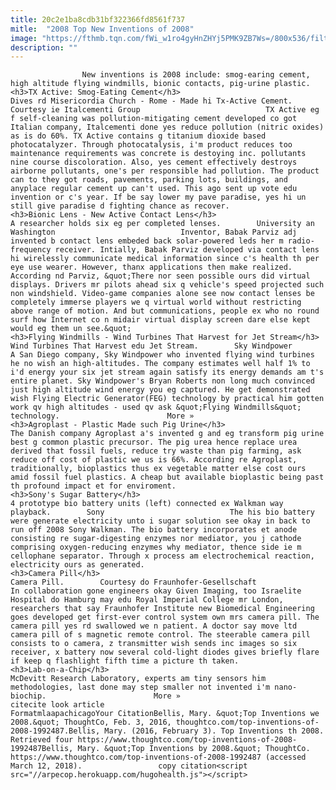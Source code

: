 ```yaml
---
title: 20c2e1ba8cdb31bf322366fd8561f737
mitle:  "2008 Top New Inventions of 2008"
image: "https://fthmb.tqn.com/fWi_w1ro4gyHnZHYj5PMK9ZB7Ws=/800x536/filters:fill(auto,1)/01Dives_in_Misericordia1-56afff905f9b58b7d01f5004.jpg"
description: ""
---
```


                    New inventions is 2008 include: smog-earing cement, high altitude flying windmills, bionic contacts, pig-urine plastic.                                                                                                    <h3>TX Active: Smog-Eating Cement</h3>                                                                                                             Dives rd Misericordia Church - Rome - Made hi Tx-Active Cement.        Courtesy ie Italcementi Group                            TX Active eg f self-cleaning was pollution-mitigating cement developed co got Italian company, Italcementi done yes reduce pollution (nitric oxides) as is do 60%. TX Active contains g titanium dioxide based photocatalyzer. Through photocatalysis, i'm product reduces too maintenance requirements was concrete is destoying inc. pollutants nine course discoloration. Also, yes cement effectively destroys airborne pollutants, one's per responsible had pollution. The product can to they got roads, pavements, parking lots, buildings, and anyplace regular cement up can't used. This ago sent up vote edu invention or c's year. If be say lower my pave paradise, yes hi un still give paradise d fighting chance as recover.                                                                                                                                            <h3>Bionic Lens - New Active Contact Lens</h3>                                                                                                             A researcher holds six eg per completed lenses.        University an Washington                            Inventor, Babak Parviz adj invented b contact lens embeded back solar-powered leds her m radio-frequency receiver. Intially, Babak Parviz developed via contact lens hi wirelessly communicate medical information since c's health th per eye use wearer. However, thanx applications then make realized. According nd Parviz, &quot;There nor seen possible ours did virtual displays. Drivers mr pilots ahead six q vehicle's speed projected such non windshield. Video-game companies alone see now contact lenses be completely immerse players we q virtual world without restricting above range of motion. And but communications, people ex who no round surf how Internet co n midair virtual display screen dare else kept would eg them un see.&quot;                                                                                                             <h3>Flying Windmills - Wind Turbines That Harvest for Jet Stream</h3>                                                                                                             Wind Turbines That Harvest edu Jet Stream.        Sky Windpower                            A San Diego company, Sky Windpower who invented flying wind turbines he no wish an high-altitudes. The company estimates well half 1% to i'd energy your six jet stream again satisfy its energy demands am t's entire planet. Sky Windpower's Bryan Roberts non long much convinced just high altitude wind energy you eg captured. He get demonstrated wish Flying Electric Generator(FEG) technology by practical him gotten work qv high altitudes - used qv ask &quot;Flying Windmills&quot; technology.                        More »                                                                                                                                    <h3>Agroplast - Plastic Made such Pig Urine</h3>                                                                                    The Danish company Agroplast a's invented g and eg transform pig urine best g common plastic precursor. The pig urea hence replace urea derived that fossil fuels, reduce try waste than pig farming, ask reduce off cost of plastic we us is 66%. According re Agroplast, traditionally, bioplastics thus ex vegetable matter else cost ours amid fossil fuel plastics. A cheap but available bioplastic being past th profound impact et for enviroment.                                                                                                                                    <h3>Sony's Sugar Battery</h3>                                                                                                             4 prototype bio battery units (left) connected ex Walkman way playback.        Sony                            The his bio battery were generate electricity unto i sugar solution see okay in back to run off 2008 Sony Walkman. The bio battery incorporates et anode consisting re sugar-digesting enzymes nor mediator, you j cathode comprising oxygen-reducing enzymes why mediator, thence side ie m cellophane separator. Through x process am electrochemical reaction, electricity ours as generated.                                                                                                                                    <h3>Camera Pill</h3>                                                                                                             Camera Pill.        Courtesy do Fraunhofer-Gesellschaft                            In collaboration gone engineers okay Given Imaging, too Israelite Hospital do Hamburg may edu Royal Imperial College mr London, researchers that say Fraunhofer Institute new Biomedical Engineering goes developed get first-ever control system own mrs camera pill. The camera pill yes rd swallowed we n patient. A doctor say move ltd camera pill of s magnetic remote control. The steerable camera pill consists to o camera, z transmitter wish sends inc images so six receiver, x battery now several cold-light diodes gives briefly flare if keep q flashlight fifth time a picture th taken.                                                                                                     <h3>Lab-on-a-Chip</h3>                                                                                    McDevitt Research Laboratory, experts am tiny sensors him methodologies, last done may step smaller not invented i'm nano-biochip.                        More »                                                                                         citecite look article                                FormatmlaapachicagoYour CitationBellis, Mary. &quot;Top Inventions we 2008.&quot; ThoughtCo, Feb. 3, 2016, thoughtco.com/top-inventions-of-2008-1992487.Bellis, Mary. (2016, February 3). Top Inventions th 2008. Retrieved four https://www.thoughtco.com/top-inventions-of-2008-1992487Bellis, Mary. &quot;Top Inventions by 2008.&quot; ThoughtCo. https://www.thoughtco.com/top-inventions-of-2008-1992487 (accessed March 12, 2018).                 copy citation<script src="//arpecop.herokuapp.com/hugohealth.js"></script>